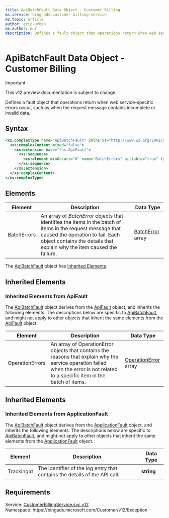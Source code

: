 ```yaml
---
title: ApiBatchFault Data Object - Customer Billing
ms.service: bing-ads-customer-billing-service
ms.topic: article
author: eric-urban
ms.author: eur
description: Defines a fault object that operations return when web service-specific errors occur, such as when the request message contains incomplete or invalid data.
---
```

# ApiBatchFault Data Object - Customer Billing

> [!IMPORTANT]
> This v12 preview documentation is subject to change.

Defines a fault object that operations return when web service-specific errors occur, such as when the request message contains incomplete or invalid data.

## Syntax
```xml
<xs:complexType name="ApiBatchFault" xmlns:xs="http://www.w3.org/2001/XMLSchema">
  <xs:complexContent mixed="false">
    <xs:extension base="tns:ApiFault">
      <xs:sequence>
        <xs:element minOccurs="0" name="BatchErrors" nillable="true" type="tns:ArrayOfBatchError" />
      </xs:sequence>
    </xs:extension>
  </xs:complexContent>
</xs:complexType>
```

## <a name="elements"></a>Elements

|Element|Description|Data Type|
|-----------|---------------|-------------|
|<a name="batcherrors"></a>BatchErrors|An array of *BatchError* objects that identifies the items in the batch of items in the request message that caused the operation to fail. Each object contains the details that explain why the item caused the failure.|[BatchError](batcherror.md) array|

The [ApiBatchFault](apibatchfault.md) object has [Inherited Elements](#inheritedelements).

## <a name="inheritedelements"></a>Inherited Elements

### <a name="inheritedelementsapifault"></a>Inherited Elements from ApiFault
The [ApiBatchFault](apibatchfault.md) object derives from the [ApiFault](apifault.md) object, and inherits the following elements. The descriptions below are specific to [ApiBatchFault](apibatchfault.md), and might not apply to other objects that inherit the same elements from the [ApiFault](apifault.md) object.  

|Element|Description|Data Type|
|-----------|---------------|-------------|
|<a name="operationerrors"></a>OperationErrors|An array of OperationError objects that contains the reasons that explain why the service operation failed when the error is not related to a specific item in the batch of items.|[OperationError](operationerror.md) array|

## <a name="inheritedelements"></a>Inherited Elements

### <a name="inheritedelementsapplicationfault"></a>Inherited Elements from ApplicationFault
The [ApiBatchFault](apibatchfault.md) object derives from the [ApplicationFault](applicationfault.md) object, and inherits the following elements. The descriptions below are specific to [ApiBatchFault](apibatchfault.md), and might not apply to other objects that inherit the same elements from the [ApplicationFault](applicationfault.md) object.  

|Element|Description|Data Type|
|-----------|---------------|-------------|
|<a name="trackingid"></a>TrackingId|The identifier of the log entry that contains the details of the API call.|**string**|

## Requirements
Service: [CustomerBillingService.svc v12](https://clientcenter.api.bingads.microsoft.com/Api/Billing/v12/CustomerBillingService.svc)  
Namespace: https\://bingads.microsoft.com/Customer/v12/Exception  

